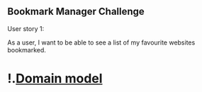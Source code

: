 ## Bookmark Manager Challenge

User story 1:

As a user,
I want to be able to see a list of my favourite websites bookmarked.
# !.[Domain model](./bookmark_manager_model.png)
